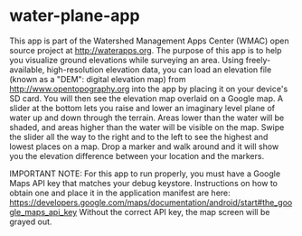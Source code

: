 water-plane-app
===============

This app is part of the Watershed Management Apps Center (WMAC) open source project at http://waterapps.org.
The purpose of this app is to help you visualize ground elevations while surveying an area.
Using freely-available, high-resolution elevation data, you can load an elevation file
(known as a "DEM": digital elevation map) from http://www.opentopography.org into the app by placing
it on your device's SD card. You will then see the elevation map overlaid on a Google map. A slider
at the bottom lets you raise and lower an imaginary level plane of water up and down through the terrain.
Areas lower than the water will be shaded, and areas higher than the water will be visible on the map.
Swipe the slider all the way to the right and to the left to see the highest and lowest places on a map.
Drop a marker and walk around and it will show you the elevation difference between your
location and the markers.

IMPORTANT NOTE:
For this app to run properly, you must have a Google Maps API key that matches your debug keystore.
Instructions on how to obtain one and place it in the application manifest are here:
https://developers.google.com/maps/documentation/android/start#the_google_maps_api_key
Without the correct API key, the map screen will be grayed out.